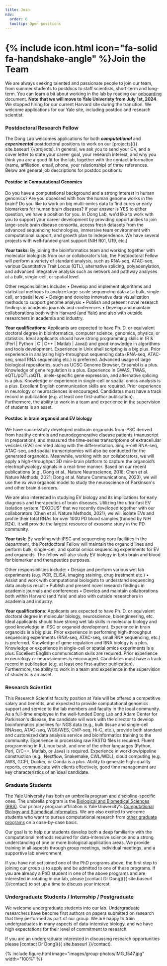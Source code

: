 ```yaml
---
title: Join
nav:
  order: 6
  tooltip: Open positions
---
```


# {% include icon.html icon="fa-solid fa-handshake-angle" %}Join the Team

We are always seeking talented and passionate people to join our team, from summer students to postdocs to staff scientists, short-term and long-term. You can learn a bit about working in the lab by reading our [onboarding](https://github.com/thedonglab/onboarding/blob/master/onboarding.md) document. **Note that we will move to Yale Univeristy from July 1st, 2024**. We stopped hiring for our current Harvard site during the transition. We welcome applications for our Yale site, including postdoc and research scientist. 

### Postdoctoral Research Fellow

The Dong Lab welcomes applications for both _**computational**_ and _**experimental**_ postdoctoral positions to work on our [projects]({{ site.baseurl }}/projects). In general, we ask you to send your CV, and a cover letter to state your career goal, your research interest, and why you think you are a good fit for the lab, together with the contact information (name, affiliation, email, phone, your relationship) of three references. 
Below are general job descriptions for postdoc positions:

#### Postdoc in Computational Genomics
Do you have a computational background and a strong interest in human genomics? Are you obsessed with how the human genome works in the brain? Do you like to work on big multi-omics data to find cures or early biomarkers for human brain diseases? If your answer is YES to either question, we have a position for you. In Dong Lab, we'd like to work with you to support your career development by providing opportunities to join large-scale brain disease consortia, access fresh datasets from the advanced sequencing technologies, immersive team environment with computational support, and growth plan to independence. We have several projects with well-funded grant support (NIH R01, U19, etc.) 

**Your tasks**: By joining the bioinformatics team and working together with molecular biologists from our or collaborator's lab, the Postdoctoral Fellow will perform a variety of standard analysis, such as RNA-seq, ATAC-seq, various Quantitative Trait Locus (QTL), alternative splicing, polyadenylation, and advanced integrative analysis such as network and pathway analyses at a bulk, single-cell, or spatial level.

Other responsibilities include:
•	Develop and implement algorithms and statistical methods to analyze large-scale sequencing data at a bulk, single-cell, or spatial level
•	Design and develop innovative data visualization methods to support genome analysis 
•	Publish and present novel research findings in academic journals and conferences 
•	Develop and maintain collaborations both within Harvard (and Yale) and also with outside researchers in academia and industry.

**Your qualifications**: Applicants are expected to have Ph. D. or equivalent doctoral degree in bioinformatics, computer science, genomics, physics, or statistics. Ideal applicants should have strong programming skills in (R & (Perl \| Python \| C \| C++ \| Matlab \| Java)) and good knowledge in algorithms and tools development. Experience in Unix shell scripting is a big plus. Prior experience in analyzing high-throughput sequencing data (RNA-seq, ATAC-seq, small RNA sequencing etc.) is preferred. Advanced usage of large biological repositories, such as UCSC Genome Browser, Ensembl is a plus. Knowledge of gene regulation is a plus. Experience in GWAS, TWAS, eQTL/pQTL/aQTL, allele-specific gene expression, and alternative splicing is a plus. Knowledge or experience in single-cell or spatial omics analysis is a plus. Excellent English communication skills are required. Prior experience in neurology or neurosciences is encouraged. Candidates must have a track record in publication (e.g. at least one first-author publication). Furthermore, the ability to work in a team and experience in the supervision of students is an asset.

#### Postdoc in brain organoid and EV biology
We have successfully developed midbrain organoids from iPSC derived from healthy controls and neurodegenerative disease patients (manuscript in preparation), and measured the time-series transcriptome of extracellular vesicles (EVs) secreted along with the differentiation. Single-cell RNA-seq, ATAC-seq, and spatial transcriptomics will also be conducted for the generated organoids. Meanwhile, working with our collaborators, we will apply a high-throughput 3D mini-brain platform to capture the organoid’s electrophysiology signals in a real-time manner. Based on our recent publications (e.g., Dong et al., Nature Neuroscience, 2018; Chen et al. Nature Methods, 2021; Dong et al. Nature Communications, 2023), we will use the _ex vivo_ organoid model to study the neuroscience of Parkinson's and other brain disorders.  

We are also interested in studying EV biology and its implications for early diagnosis and therapeutics of brain diseases. Utilizing the ultra-fast EV isolation system "EXODUS" that we recently developed together with our collaborators (Chen et al. Nature Methods, 2021), we will isolate EVs and profile their total RNAs for over 1000 PD blood samples (funded by NIH R24). It will provide the largest resource of exosome study in the PD community.

**Your task**: By working with iPSC and sequencing core facilities in the department, the Postdoctoral Fellow will maintain the organoid lines and perform bulk, single-cell, and spatial omics sequencing experiments for EV and organoids. The fellow will also study EV biology in both brain and blood for biomarker and therapeutics purposes.

Other responsibilities include:
•	Design and perform various wet lab experiments (e.g. PCR, ELISA, imaging staining, drug treatment etc.)
•	Assist and work with computational biologists to understand sequencing data analysis result
•	Publish and present novel research findings in academic journals and conferences 
•	Develop and maintain collaborations both within Harvard (and Yale) and also with outside researchers in academia and industry.

**Your qualifications**: Applicants are expected to have Ph. D. or equivalent doctoral degree in molecular biology, neuroscience, bioengineering, etc. Ideal applicants should have strong wet lab skills in molecular biology and good knowledge in iPSC or organoid development. Experience in brain organoids is a big plus. Prior experience in performing high-throughput sequencing experiments (RNA-seq, ATAC-seq, small RNA sequencing, etc.) is preferred. Knowledge of gene regulation and RNA biology is a plus. Knowledge or experience in single-cell or spatial omics experiments is a plus. Excellent English communication skills are required. Prior experience in neurology or neurosciences is encouraged. Candidates must have a track record in publication (e.g. at least one first-author publication). Furthermore, the ability to work in a team and experience in the supervision of students is an asset.

### Research Scientist
This Research Scientist faculty position at Yale will be offered a competitive salary and benefits, and expected to provide computational genomics support and service to the lab members and faculty in the local community. As a full-time employee in the well-funded Dong Lab and Adam Center for Parkinson's disease, the candidate will work with the director to develop bioinformatics pipelines for NGS data (e.g., bulk tissue and single-cell RNAseq, ATAC-seq, WGS/WES, ChIP-seq, Hi-C, etc.), provide both standard and customized data analysis service and bioinformatics training to the community. Experience in processing raw FASTQ files is required. Fluent programming in R, Linux bash, and one of the other languages (Python, Perl, C/C++, Matlab, or Java) is required. Experience in workflow/pipeline construction (e.g., Nextflow, Snakemake, CWL/WDL), cloud computing (e.g. AWS, GCP), Docker, or Conda is a plus. Ability to generate high-quality reports, communicate with clients effectively, good time management are key characteristics of an ideal candidate.

### Graduate Students

The Yale University has both an umbrella program and discipline-specific ones.
The umbrella program is the [Biological and Biomedical Sciences (BBS)](https://medicine.yale.edu/bbs/).
Our primary program affiliation is Yale University's [Computational Biology and Biomedical informatics](https://cbb.yale.edu).
We are also excited to welcome students who want to pursue computational research from [other graduate programs](https://www.yale.edu/admissions/graduate-professional-schools) on a case-by-case basis.

Our goal is to help our students develop both a deep familiarity with the computational methods required for data-intensive science and a strong understanding of one or more biological application areas.
We provide training in all aspects through group meetings, individual meetings, and a supportive lab environment.

If you have not yet joined one of the PhD programs above, the first step to joining our group is to apply and be admitted to one of these programs.
If you are already a PhD student in one of the above programs and are interested in rotating in our lab, please [contact Dr Dong]({{ site.baseurl }}/contact) to set up a time to discuss your interest.


<!-- ### Programmers

We work with programmers at [BIDS's bioinformatics engineering team](https://cu-dbmi.github.io/set-website/) to bring research products to practice.
Visit their website to learn about opportunities on the team.
 -->

### Undergraduate Students / Internship / Postgraduate

We welcome undergraduate students into our lab.
Undergraduate researchers have become first authors on papers submitted on research that they performed as part of our group.
We are happy to train undergraduates in many aspects of data-intensive biology, and we have high expectations for their level of commitment to research.

If you are an undergraduate interested in discussing research opportunities please [contact Dr Dong]({{ site.baseurl }}/contact).

{% include figure.html image="images/group-photos/IMG_1547.jpg" width="100%" %}        